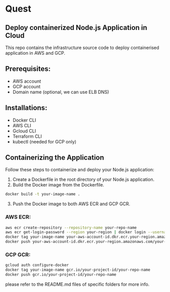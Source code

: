 # Quest

## Deploy containerized Node.js Application in Cloud

This repo contains the infrastructure source code to deploy containerised application in AWS and GCP.

## Prerequisites:
  - AWS account
  - GCP account
  - Domain name (optional, we can use ELB DNS)

## Installations:
  - Docker CLI
  - AWS CLI
  - Gcloud CLI
  - Terraform CLI
  - kubectl (needed for GCP only)

## Containerizing the Application
Follow these steps to containerize and deploy your Node.js application:

1. Create a Dockerfile in the root directory of your Node.js application.
2. Build the Docker image from the Dockerfile.
```sh
docker build -t your-image-name .
```
3. Push the Docker image to both AWS ECR and GCP GCR.

### AWS ECR:
```sh
aws ecr create-repository --repository-name your-repo-name
aws ecr get-login-password --region your-region | docker login --username AWS --password-stdin your-aws-account-id.dkr.ecr.your-region.amazonaws.com
docker tag your-image-name your-aws-account-id.dkr.ecr.your-region.amazonaws.com/your-repo-name
docker push your-aws-account-id.dkr.ecr.your-region.amazonaws.com/your-repo-name
```

### GCP GCR:
```sh
gcloud auth configure-docker
docker tag your-image-name gcr.io/your-project-id/your-repo-name
docker push gcr.io/your-project-id/your-repo-name
```

please refer to the README.md files of specific folders for more info.


